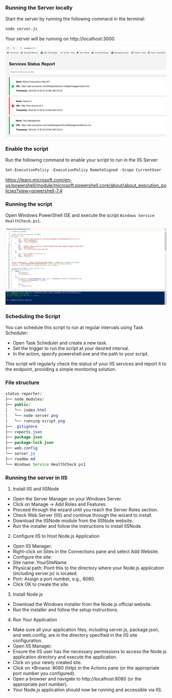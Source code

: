### Running the Server locally

Start the server by running the following command in the terminal:

```bash
node server.js
```

Your server will be running on http://localhost:3000.

![Node Server](public/node-server.png)

### Enable the script

Run the following command to enable your script to run in the IIS Server:

```ps
Set-ExecutionPolicy -ExecutionPolicy RemoteSigned -Scope CurrentUser
```

https://learn.microsoft.com/en-us/powershell/module/microsoft.powershell.core/about/about_execution_policies?view=powershell-7.4

### Running the script

Open Windows PowerShell ISE and execute the script `Windows Service HealthCheck.ps1`.

![Windows Powershell](public/running-script.png)

### Scheduling the Script

You can schedule this script to run at regular intervals using Task Scheduler:

- Open Task Scheduler and create a new task.
- Set the trigger to run the script at your desired interval.
- In the action, specify powershell.exe and the path to your script.

This script will regularly check the status of your IIS services and report it to the endpoint, providing a simple monitoring solution.

### File structure

```java
status-reporter/
├── node_modules/
├── public/
│   └── index.html
│   └── node-server.png
│   └── running-script.png
├── .gitignore
├── reports.json
├── package.json
├── package-lock.json
├── web.config
└── server.js
├── readme.md
└── Windows Service HealthCheck.ps1
```

### Running the server in IIS

1. Install IIS and IISNode

- Open the Server Manager on your Windows Server.
- Click on Manage -> Add Roles and Features.
- Proceed through the wizard until you reach the Server Roles section.
- Check Web Server (IIS) and continue through the wizard to install.
- Download the IISNode module from the IISNode website.
- Run the installer and follow the instructions to install IISNode.

2. Configure IIS to Host Node.js Application

- Open IIS Manager.
- Right-click on Sites in the Connections pane and select Add Website.
- Configure the site:
- Site name: YourSiteName
- Physical path: Point this to the directory where your Node.js application (including server.js) is located.
- Port: Assign a port number, e.g., 8080.
- Click OK to create the site.

3. Install Node.js

- Download the Windows installer from the Node.js official website.
- Run the installer and follow the setup instructions.

4. Run Your Application

- Make sure all your application files, including server.js, package.json, and web.config, are in the directory specified in the IIS site configuration.
- Open IIS Manager.
- Ensure the IIS user has the necessary permissions to access the Node.js application directory and execute the application.
- Click on your newly created site.
- Click on \*Browse :8080 (http) in the Actions pane (or the appropriate port number you configured).
- Open a browser and navigate to http://localhost:8080 (or the appropriate port number).
- Your Node.js application should now be running and accessible via IIS.
